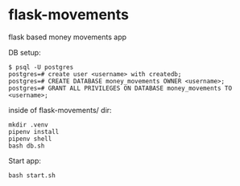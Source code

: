 # flask-movements
flask based money movements app

DB setup:

`$ psql -U postgres`\
`postgres=# create user <username> with createdb;`\
`postgres=# CREATE DATABASE money_movements OWNER <username>;`\
`postgres=# GRANT ALL PRIVILEGES ON DATABASE money_movements TO <username>;`

inside of flask-movements/ dir:

`mkdir .venv`\
`pipenv install`\
`pipenv shell`\
`bash db.sh`


Start app:

`bash start.sh`
